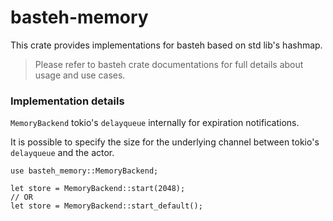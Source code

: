 # basteh-memory

This crate provides implementations for basteh based on std lib's hashmap.

> Please refer to basteh crate documentations for full details about usage and use cases.

### Implementation details

`MemoryBackend` tokio's `delayqueue` internally for expiration notifications.

It is possible to specify the size for the underlying channel between tokio's `delayqueue` and the actor.

```rust,no_run
use basteh_memory::MemoryBackend;

let store = MemoryBackend::start(2048);
// OR
let store = MemoryBackend::start_default();
```

